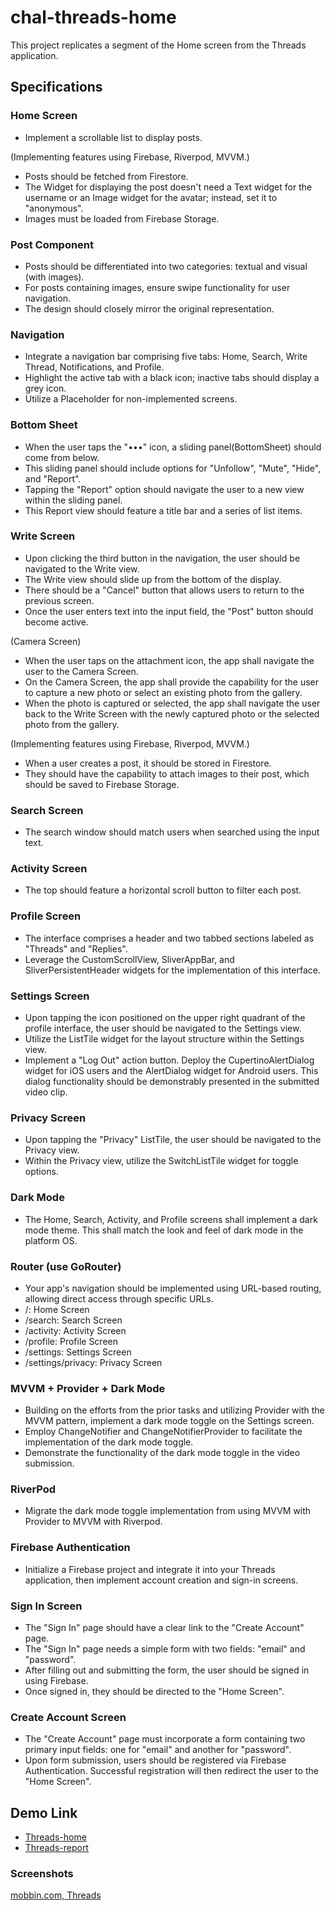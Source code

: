 # chal-threads-home

This project replicates a segment of the Home screen from the Threads application.

## Specifications

### Home Screen

-   Implement a scrollable list to display posts.

(Implementing features using Firebase, Riverpod, MVVM.)

-   Posts should be fetched from Firestore.
-   The Widget for displaying the post doesn't need a Text widget for the username or an Image widget for the avatar; instead, set it to "anonymous".
-   Images must be loaded from Firebase Storage.

### Post Component

-   Posts should be differentiated into two categories: textual and visual (with images).
-   For posts containing images, ensure swipe functionality for user navigation.
-   The design should closely mirror the original representation.

### Navigation

-   Integrate a navigation bar comprising five tabs: Home, Search, Write Thread, Notifications, and Profile.
-   Highlight the active tab with a black icon; inactive tabs should display a grey icon.
-   Utilize a Placeholder for non-implemented screens.

### Bottom Sheet

-   When the user taps the "•••" icon, a sliding panel(BottomSheet) should come from below.
-   This sliding panel should include options for "Unfollow", "Mute", "Hide", and "Report".
-   Tapping the "Report" option should navigate the user to a new view within the sliding panel.
-   This Report view should feature a title bar and a series of list items.

### Write Screen

-   Upon clicking the third button in the navigation, the user should be navigated to the Write view.
-   The Write view should slide up from the bottom of the display.
-   There should be a "Cancel" button that allows users to return to the previous screen.
-   Once the user enters text into the input field, the "Post" button should become active.

(Camera Screen)

-   When the user taps on the attachment icon, the app shall navigate the user to the Camera Screen.
-   On the Camera Screen, the app shall provide the capability for the user to capture a new photo or select an existing photo from the gallery.
-   When the photo is captured or selected, the app shall navigate the user back to the Write Screen with the newly captured photo or the selected photo from the gallery.

(Implementing features using Firebase, Riverpod, MVVM.)

-   When a user creates a post, it should be stored in Firestore.
-   They should have the capability to attach images to their post, which should be saved to Firebase Storage.

### Search Screen

-   The search window should match users when searched using the input text.

### Activity Screen

-   The top should feature a horizontal scroll button to filter each post.

### Profile Screen

-   The interface comprises a header and two tabbed sections labeled as "Threads" and "Replies".
-   Leverage the CustomScrollView, SliverAppBar, and SliverPersistentHeader widgets for the implementation of this interface.

### Settings Screen

-   Upon tapping the icon positioned on the upper right quadrant of the profile interface, the user should be navigated to the Settings view.
-   Utilize the ListTile widget for the layout structure within the Settings view.
-   Implement a "Log Out" action button. Deploy the CupertinoAlertDialog widget for iOS users and the AlertDialog widget for Android users. This dialog functionality should be demonstrably presented in the submitted video clip.

### Privacy Screen

-   Upon tapping the "Privacy" ListTile, the user should be navigated to the Privacy view.
-   Within the Privacy view, utilize the SwitchListTile widget for toggle options.

### Dark Mode

-   The Home, Search, Activity, and Profile screens shall implement a dark mode theme. This shall match the look and feel of dark mode in the platform OS.

### Router (use GoRouter)

-   Your app's navigation should be implemented using URL-based routing, allowing direct access through specific URLs.
-   /: Home Screen
-   /search: Search Screen
-   /activity: Activity Screen
-   /profile: Profile Screen
-   /settings: Settings Screen
-   /settings/privacy: Privacy Screen

### MVVM + Provider + Dark Mode

-   Building on the efforts from the prior tasks and utilizing Provider with the MVVM pattern, implement a dark mode toggle on the Settings screen.
-   Employ ChangeNotifier and ChangeNotifierProvider to facilitate the implementation of the dark mode toggle.
-   Demonstrate the functionality of the dark mode toggle in the video submission.

### RiverPod

-   Migrate the dark mode toggle implementation from using MVVM with Provider to MVVM with Riverpod.

### Firebase Authentication

-   Initialize a Firebase project and integrate it into your Threads application, then implement account creation and sign-in screens.

### Sign In Screen

-   The "Sign In" page should have a clear link to the "Create Account" page.
-   The "Sign In" page needs a simple form with two fields: "email" and "password".
-   After filling out and submitting the form, the user should be signed in using Firebase.
-   Once signed in, they should be directed to the "Home Screen".

### Create Account Screen

-   The "Create Account" page must incorporate a form containing two primary input fields: one for "email" and another for "password".
-   Upon form submission, users should be registered via Firebase Authentication. Successful registration will then redirect the user to the "Home Screen".

## Demo Link

-   [Threads-home](https://imgur.com/a/iWzhhGD)
-   [Threads-report](https://imgur.com/a/wGZpwMb)

### Screenshots

[mobbin.com, Threads](https://mobbin.com/apps/threads-ios-610937a2-ec34-468e-b68b-120deb45f742/2ef6dedb-276a-494d-94df-63d1970d479e/flows)
